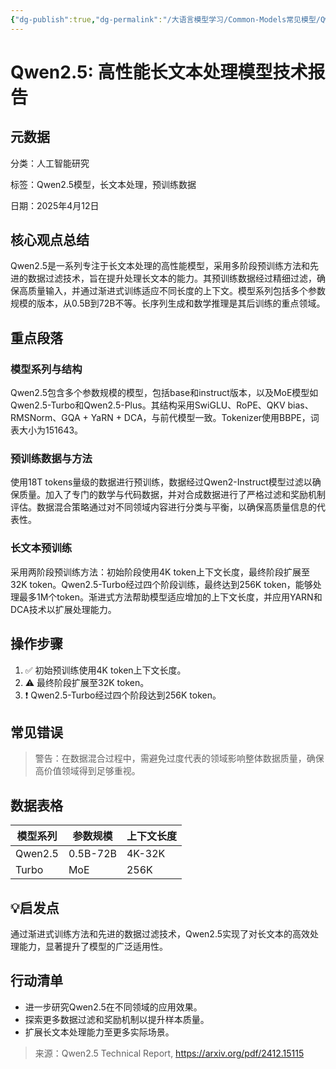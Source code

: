 ```yaml
---
{"dg-publish":true,"dg-permalink":"/大语言模型学习/Common-Models常见模型/Qwen系列/Qwen2.5","dg-home":false,"dg-description":"在此输入笔记的描述","dg-hide":false,"dg-hide-title":false,"dg-show-backlinks":true,"dg-show-local-graph":true,"dg-show-inline-title":true,"dg-pinned":false,"dg-passphrase":"在此输入访问密码","dg-enable-mathjax":false,"dg-enable-mermaid":false,"dg-enable-uml":false,"dg-note-icon":0,"dg-enable-dataview":false,"tags":["NLP"],"permalink":"/大语言模型学习/Common-Models常见模型/Qwen系列/Qwen2.5/","dgShowBacklinks":true,"dgShowLocalGraph":true,"dgShowInlineTitle":true,"dgPassFrontmatter":true,"noteIcon":0,"created":"2025-04-25T11:16:40.093+08:00","updated":"2025-04-25T11:17:25.287+08:00"}
---
```




# Qwen2.5: 高性能长文本处理模型技术报告

## 元数据
分类：人工智能研究

标签：Qwen2.5模型，长文本处理，预训练数据

日期：2025年4月12日


## 核心观点总结
Qwen2.5是一系列专注于长文本处理的高性能模型，采用多阶段预训练方法和先进的数据过滤技术，旨在提升处理长文本的能力。其预训练数据经过精细过滤，确保高质量输入，并通过渐进式训练适应不同长度的上下文。模型系列包括多个参数规模的版本，从0.5B到72B不等。长序列生成和数学推理是其后训练的重点领域。


## 重点段落

### 模型系列与结构
Qwen2.5包含多个参数规模的模型，包括base和instruct版本，以及MoE模型如Qwen2.5-Turbo和Qwen2.5-Plus。其结构采用SwiGLU、RoPE、QKV bias、RMSNorm、GQA + YaRN + DCA，与前代模型一致。Tokenizer使用BBPE，词表大小为151643。


### 预训练数据与方法
使用18T tokens量级的数据进行预训练，数据经过Qwen2-Instruct模型过滤以确保质量。加入了专门的数学与代码数据，并对合成数据进行了严格过滤和奖励机制评估。数据混合策略通过对不同领域内容进行分类与平衡，以确保高质量信息的代表性。


### 长文本预训练
采用两阶段预训练方法：初始阶段使用4K token上下文长度，最终阶段扩展至32K token。Qwen2.5-Turbo经过四个阶段训练，最终达到256K token，能够处理最多1M个token。渐进式方法帮助模型适应增加的上下文长度，并应用YARN和DCA技术以扩展处理能力。


## 操作步骤
1. ✅ 初始预训练使用4K token上下文长度。
2. ⚠ 最终阶段扩展至32K token。
3. ❗ Qwen2.5-Turbo经过四个阶段达到256K token。


## 常见错误
> 警告：在数据混合过程中，需避免过度代表的领域影响整体数据质量，确保高价值领域得到足够重视。


## 数据表格
| 模型系列 | 参数规模 | 上下文长度 |
|----------|----------|------------|
| Qwen2.5  | 0.5B-72B | 4K-32K     |
| Turbo    | MoE      | 256K       |


## 💡启发点
通过渐进式训练方法和先进的数据过滤技术，Qwen2.5实现了对长文本的高效处理能力，显著提升了模型的广泛适用性。


## 行动清单
- 进一步研究Qwen2.5在不同领域的应用效果。
- 探索更多数据过滤和奖励机制以提升样本质量。
- 扩展长文本处理能力至更多实际场景。

> 来源：Qwen2.5 Technical Report, https://arxiv.org/pdf/2412.15115
